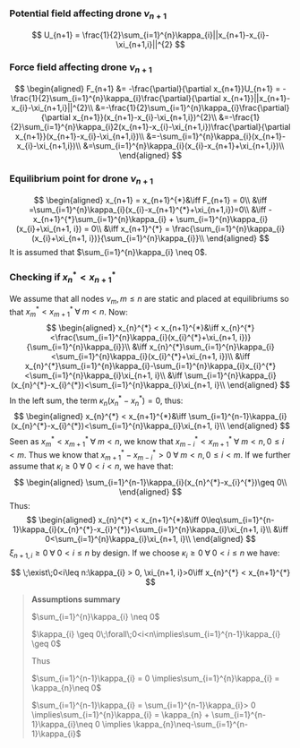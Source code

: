 
### Potential field affecting drone $\nu_{n+1}$
$$
U_{n+1} = \frac{1}{2}\sum_{i=1}^{n}\kappa_{i}||x_{n+1}-x_{i}-\xi_{n+1,i}||^{2}
$$
### Force field affecting drone $\nu_{n+1}$
$$
\begin{aligned}
F_{n+1} &= -\frac{\partial}{\partial x_{n+1}}U_{n+1} = -\frac{1}{2}\sum_{i=1}^{n}\kappa_{i}\frac{\partial}{\partial x_{n+1}}||x_{n+1}-x_{i}-\xi_{n+1,i}||^{2}\\
&=-\frac{1}{2}\sum_{i=1}^{n}\kappa_{i}\frac{\partial}{\partial x_{n+1}}(x_{n+1}-x_{i}-\xi_{n+1,i})^{2}\\
&=-\frac{1}{2}\sum_{i=1}^{n}\kappa_{i}2(x_{n+1}-x_{i}-\xi_{n+1,i})\frac{\partial}{\partial x_{n+1}}(x_{n+1}-x_{i}-\xi_{n+1,i})\\
&=-\sum_{i=1}^{n}\kappa_{i}(x_{n+1}-x_{i}-\xi_{n+1,i})\\
&=\sum_{i=1}^{n}\kappa_{i}(x_{i}-x_{n+1}+\xi_{n+1,i})\\
\end{aligned}
$$

### Equilibrium point for drone $\nu_{n+1}$
$$
\begin{aligned}
  x_{n+1} = x_{n+1}^{*}&\iff F_{n+1} = 0\\
  &\iff  =\sum_{i=1}^{n}\kappa_{i}(x_{i}-x_{n+1}^{*}+\xi_{n+1,i})=0\\
  &\iff -x_{n+1}^{*}\sum_{i=1}^{n}\kappa_{i} + \sum_{i=1}^{n}\kappa_{i}(x_{i}+\xi_{n+1, i}) = 0\\
  &\iff x_{n+1}^{*} = \frac{\sum_{i=1}^{n}\kappa_{i}(x_{i}+\xi_{n+1, i})}{\sum_{i=1}^{n}\kappa_{i}}\\
\end{aligned}
$$
It is assumed that $\sum_{i=1}^{n}\kappa_{i} \neq 0$.
### Checking if $x_{n}^{*} < x_{n+1}^{*}$
We assume that all nodes $\nu_{m}, m\leq n$ are static and placed at equilibriums so that $x_{m}^{*} < x_{m+1}^{*}\;\forall\;m<n$.
Now:
$$
\begin{aligned}
  x_{n}^{*} < x_{n+1}^{*}&\iff x_{n}^{*}<\frac{\sum_{i=1}^{n}\kappa_{i}(x_{i}^{*}+\xi_{n+1, i})}{\sum_{i=1}^{n}\kappa_{i}}\\
  &\iff x_{n}^{*}\sum_{i=1}^{n}\kappa_{i}<\sum_{i=1}^{n}\kappa_{i}(x_{i}^{*}+\xi_{n+1, i})\\
  &\iff x_{n}^{*}\sum_{i=1}^{n}\kappa_{i}-\sum_{i=1}^{n}\kappa_{i}x_{i}^{*}<\sum_{i=1}^{n}\kappa_{i}\xi_{n+1, i}\\
  &\iff \sum_{i=1}^{n}\kappa_{i}(x_{n}^{*}-x_{i}^{*})<\sum_{i=1}^{n}\kappa_{i}\xi_{n+1, i}\\
\end{aligned}
$$
In the left sum, the term $\kappa_{n}(x_{n}^{*}-x_{n}^{*}) = 0$, thus:
$$
\begin{aligned}
  x_{n}^{*} < x_{n+1}^{*}&\iff \sum_{i=1}^{n-1}\kappa_{i}(x_{n}^{*}-x_{i}^{*})<\sum_{i=1}^{n}\kappa_{i}\xi_{n+1, i}\\
\end{aligned}
$$
Seen as $x_{m}^{*} < x_{m+1}^{*}\;\forall\;m<n$, we know that $x_{m-i}^{*} < x_{m+1}^{*}\;\forall\;m<n, 0\leq i<m$. Thus we know that $x_{m+1}^{*} - x_{m-i}^{*} > 0\;\forall\;m<n, 0\leq i<m$. If we further assume that $\kappa_{i} \geq 0\;\forall\;0<i<n$, we have that:
$$
\begin{aligned}
 \sum_{i=1}^{n-1}\kappa_{i}(x_{n}^{*}-x_{i}^{*})\geq 0\\
\end{aligned}
$$
Thus:
$$
\begin{aligned}
  x_{n}^{*} < x_{n+1}^{*}&\iff 0\leq\sum_{i=1}^{n-1}\kappa_{i}(x_{n}^{*}-x_{i}^{*})<\sum_{i=1}^{n}\kappa_{i}\xi_{n+1, i}\\
  &\iff 0<\sum_{i=1}^{n}\kappa_{i}\xi_{n+1, i}\\
\end{aligned}
$$
$\xi_{n+1, i}\geq0 \;\forall\;0<i\leq n$ by design.
If we choose $\kappa_{i}\geq 0\;\forall\;0<i\leq n$ we have:

$$
\;\exist\;0<i\leq n:\kappa_{i} > 0, \xi_{n+1, i}>0\iff x_{n}^{*} < x_{n+1}^{*}
$$

> **Assumptions summary**
> 
> $\sum_{i=1}^{n}\kappa_{i} \neq 0$
>
>$\kappa_{i} \geq 0\;\forall\;0<i<n\implies\sum_{i=1}^{n-1}\kappa_{i} \geq 0$
>
>Thus
>
> $\sum_{i=1}^{n-1}\kappa_{i} = 0 \implies\sum_{i=1}^{n}\kappa_{i} = \kappa_{n}\neq 0$
>
> $\sum_{i=1}^{n-1}\kappa_{i} = \sum_{i=1}^{n-1}\kappa_{i}> 0 \implies\sum_{i=1}^{n}\kappa_{i} = \kappa_{n} + \sum_{i=1}^{n-1}\kappa_{i}\neq 0 \implies \kappa_{n}\neq-\sum_{i=1}^{n-1}\kappa_{i}$